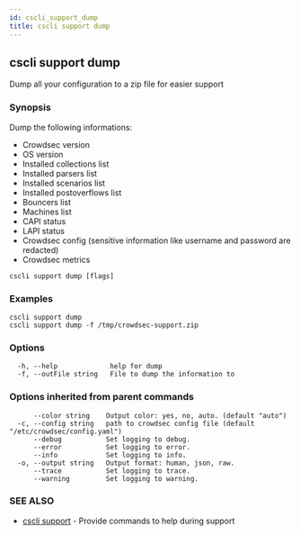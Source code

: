 ```yaml
---
id: cscli_support_dump
title: cscli support dump
---
```

## cscli support dump

Dump all your configuration to a zip file for easier support

### Synopsis

Dump the following informations:
- Crowdsec version
- OS version
- Installed collections list
- Installed parsers list
- Installed scenarios list
- Installed postoverflows list
- Bouncers list
- Machines list
- CAPI status
- LAPI status
- Crowdsec config (sensitive information like username and password are redacted)
- Crowdsec metrics

```
cscli support dump [flags]
```

### Examples

```
cscli support dump
cscli support dump -f /tmp/crowdsec-support.zip

```

### Options

```
  -h, --help             help for dump
  -f, --outFile string   File to dump the information to
```

### Options inherited from parent commands

```
      --color string    Output color: yes, no, auto. (default "auto")
  -c, --config string   path to crowdsec config file (default "/etc/crowdsec/config.yaml")
      --debug           Set logging to debug.
      --error           Set logging to error.
      --info            Set logging to info.
  -o, --output string   Output format: human, json, raw.
      --trace           Set logging to trace.
      --warning         Set logging to warning.
```

### SEE ALSO

* [cscli support](/cscli/cscli_support.md)	 - Provide commands to help during support

